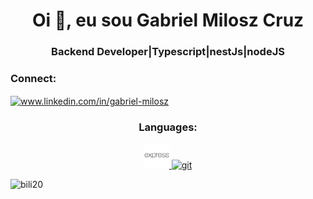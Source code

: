 <h1 align="center">Oi 👋, eu sou Gabriel Milosz Cruz</h1>
<h3 align="center">Backend Developer|Typescript|nestJs|nodeJS</h3>

<h3 align="left">Connect:</h3>
<p align="left">
<a href="https://www.linkedin.com/in/gabriel-milosz/" target="blank"><img align="center" src="https://raw.githubusercontent.com/rahuldkjain/github-profile-readme-generator/master/src/images/icons/Social/linked-in-alt.svg" alt="www.linkedin.com/in/gabriel-milosz" height="30" width="40" /></a>
</p>

<h3 align="center">Languages:</h3>
<p align="center"> <a href="https://expressjs.com" target="_blank" rel="noreferrer"> <img src="https://raw.githubusercontent.com/devicons/devicon/master/icons/express/express-original-wordmark.svg" alt="express" width="40" height="40"/> </a> <a href="https://git-scm.com/" target="_blank" rel="noreferrer"> <img src="https://www.vectorlogo.zone/logos/git-scm/git-scm-icon.svg" alt="git" width="40" height="40"/> </a> <a href="https://developer.mozilla.org/en-US/docs/Web/JavaScript" target="_blank" rel="noreferrer">



<p><img align="left" src="https://github-readme-stats.vercel.app/api/top-langs?username=bili20&show_icons=true&locale=en&layout=compact" alt="bili20" /></p>
